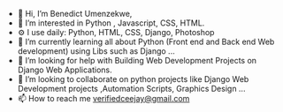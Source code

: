 - 👋 Hi, I’m Benedict Umenzekwe, 
- 👀 I’m interested in Python , Javascript, CSS, HTML. 
- ⚙️ I use daily: Python, HTML, CSS, Django, Photoshop 
- 🌱 I’m currently learning  all about Python (Front end and Back end Web development) using Libs such as Django ...
- 🤔 I’m looking for help with Building Web Development Projects on Django Web Applications. 
- 💞️ I’m looking to collaborate on python projects like Django Web Development projects ,Automation Scripts, Graphics Design  ... 
- 📫 How to reach me verifiedceejay@gmail.com 

<!---
cjpanda/cjpanda is a ✨ special ✨ repository because its `README.md` (this file) appears on your GitHub profile.
You can click the Preview link to take a look at your changes.
--->
